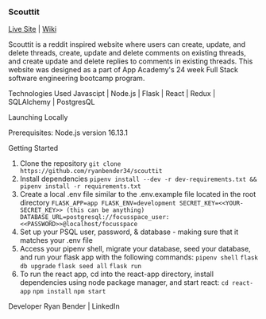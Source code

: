 ### Scouttit 

[Live Site](https://scouttit.herokuapp.com/) | [Wiki](https://github.com/ryanbender34/scouttit/wiki)


Scouttit is a reddit inspired website where users can create, update, and delete threads, create, update and delete comments on existing threads, and create update and delete replies to comments in existing threads. This website was designed as a part of App Academy's 24 week Full Stack software engineering bootcamp program. 

Technologies Used 
Javascipt | Node.js | Flask | React | Redux | SQLAlchemy | PostgresQL

Launching Locally

Prerequisites: 
Node.js version 16.13.1

Getting Started
1) Clone the repository 
  `git clone https://github.com/ryanbender34/scouttit`
2) Install dependencies 
  `pipenv install --dev -r dev-requirements.txt && pipenv install -r requirements.txt` 
3) Create a local .env file similar to the .env.example file located in the root directory
  `FLASK_APP=app
   FLASK_ENV=development
   SECRET_KEY=<<YOUR-SECRET_KEY>> (this can be anything)
   DATABASE_URL=postgresql://focusspace_user:<<PASSWORD>>@localhost/focusspace`
4) Set up your PSQL user, password, & database - making sure that it matches your .env file
5) Access your pipenv shell, migrate your database, seed your database, and run your flask app with the following commands:
  `pipenv shell`
  `flask db upgrade`
  `flask seed all`
  `flask run`
6) To run the react app, cd into the react-app directory, install dependencies using node package manager, and start react: 
  `cd react-app`
  `npm install`
  `npm start`
  
Developer
Ryan Bender | LinkedIn
